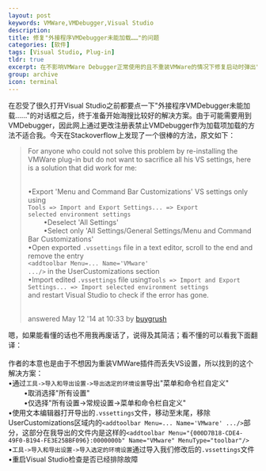 ```yaml
---
layout: post
keywords: VMWare,VMDebugger,Visual Studio
description: 
title: 修复"外接程序VMDebugger未能加载……"的问题
categories: [软件]
tags: [Visual Studio, Plug-in]
tldr: true
excerpt: 在不影响VMWare Debugger正常使用的且不重装VMWare的情况下修复启动时弹出"外接程序VMDebugger未能加载……"的问题
group: archive
icon: terminal
---
```


在忍受了很久打开Visual Studio之前都要点一下"外接程序VMDebugger未能加载……"的对话框之后，终于准备开始海搜比较好的解决方案。由于可能需要用到VMDebugger，因此网上通过更改注册表禁止VMDebugger作为加载项加载的方法不适合我。今天在Stackoverflow上发现了一个很棒的方法，原文如下：
<blockquote>For anyone who could not solve this problem by re-installing the VMWare plug-in but do not want to sacrifice all his VS settings, here is a solution that did work for me:</br></br>

•Export 'Menu and Command Bar Customizations' VS settings only using</br><code>Tools => Import and Export Settings... => Export selected environment settings</code></br>
&nbsp;&nbsp;&nbsp;&nbsp;&nbsp;&nbsp;&nbsp;&nbsp;•Deselect 'All Settings'</br>
&nbsp;&nbsp;&nbsp;&nbsp;&nbsp;&nbsp;&nbsp;&nbsp;•Select only 'All Settings/General Settings/Menu and Command Bar Customizations'</br>
•Open exported <code>.vssettings</code> file in a text editor, scroll to the end and remove the entry </br><code>&lt;add</em>toolbar Menu=... Name=&#39;VMware&#39; .../&gt;</code> in the UserCustomizations section</br>
•Import edited <code>.vssettings</code> file using<code>Tools => Import and Export Settings... => Import selected environment settings</code></br>
and restart Visual Studio to check if the error has gone.</br></br>

<div>answered <span title="2014-05-12 10:33:47Z" class="relativetime">May 12 '14 at 10:33</span> by <a href="http://stackoverflow.com/users/993388/buygrush">buygrush</a></div>
</blockquote>
嗯，如果能看懂的话也不用我再废话了，说得及其简洁；看不懂的可以看我下面翻译：</br></br>
作者的本意也是由于不想因为重装VMWare插件而丢失VS设置，所以找到的这个解决方案：</br>
•通过<code>工具->导入和导出设置->导出选定的环境设置</code>导出"菜单和命令栏自定义"</br>
&nbsp;&nbsp;&nbsp;&nbsp;&nbsp;&nbsp;&nbsp;&nbsp;•取消选择"所有设置"</br>
&nbsp;&nbsp;&nbsp;&nbsp;&nbsp;&nbsp;&nbsp;&nbsp;•仅选择"所有设置->常规设置->菜单和命令栏自定义"</br>
•使用文本编辑器打开导出的<code>.vssettings</code>文件，移动至末尾，移除UserCustomizations区域内的<code>&lt;add</em>toolbar Menu=... Name=&#39;VMware&#39; .../&gt;</code>部分，这部分在我导出的文件内是这样的<code>&lt;add</em>toolbar Menu=&quot;{000D7B18-CDE4-49F0-B194-FE3E25BBF096}:0000000b&quot; Name=&quot;VMware&quot; MenuType=&quot;toolbar&quot;/&gt;</code></br>
•<code>工具->导入和导出设置->导入选定的环境设置</code>通过导入我们修改后的<code>.vssettings</code>文件</br>
•重启Visual Studio检查是否已经排除故障</br>
